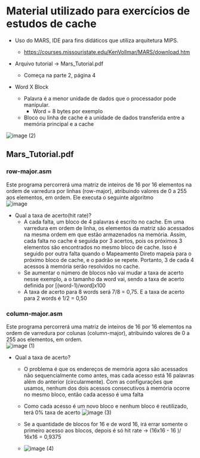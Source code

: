 # Material utilizado para exercícios de estudos de cache
- Uso do MARS, IDE para fins didáticos que utiliza arquitetura MIPS.<br>
  - https://courses.missouristate.edu/KenVollmar/MARS/download.htm<br>
- Arquivo tutorial -> Mars_Tutorial.pdf<br>
  - Começa na parte 2, página 4<br>

- Word X Block
    - Palavra é a menor unidade de dados que o processador pode manipular.
      - Word = 8 bytes por exemplo
    - Bloco ou linha de cache é a unidade de dados transferida entre a memória principal e a cache
      
 ![image (2)](https://github.com/user-attachments/assets/8f9f2414-4bcc-4720-8b33-ca18345a3d55)

## Mars_Tutorial.pdf
### row-major.asm
Este programa percorrerá uma matriz de inteiros de 16 por 16 elementos na ordem de varredura por linhas (row-major), atribuindo valores de 0 a 255 aos elementos, em ordem. Ele executa o seguinte algoritmo<br>
![image](https://github.com/user-attachments/assets/229fe55f-c667-4097-b63c-087c5123b523)
- Qual a taxa de acerto(hit rate)?
    - A cada falta, um bloco de 4 palavras é escrito no cache. Em uma varredura em ordem de linha, os elementos da matriz são acessados na mesma ordem em que estão armazenados na memória. Assim, cada falta no cache é seguida por 3 acertos, pois os próximos 3 elementos são encontrados no mesmo bloco de cache. Isso é seguido por outra falta quando o Mapeamento Direto mapeia para o próximo bloco de cache, e o padrão se repete. Portanto, 3 de cada 4 acessos à memória serão resolvidos no cache.<br>
    - Se aumentar o número de blocos não vai mudar a taxa de acerto nesse exemplo, a o tamanho da word vai, sendo a taxa de acerto definida por [(word-1)/word]x100<br>
    - A taxa de acerto para 8 words será 7/8 = 0,75. E a taxa de acerto para 2 words é 1/2 = 0,50 <br>
### column-major.asm
Este programa percorrerá uma matriz de inteiros de 16 por 16 elementos na ordem de varredura por colunas (column-major), atribuindo valores de 0 a 255 aos elementos, em ordem.<br>
![image (1)](https://github.com/user-attachments/assets/3def31a9-7af3-4e7d-92bc-c5985a7180d0)
- Qual a taxa de acerto?
    - O problema é que os endereços de memória agora são acessados não sequencialmente como antes, mas cada acesso está 16 palavras além do anterior (circularmente). Com as configurações que usamos, nenhum dos dois acessos consecutivos à memória ocorre no mesmo bloco, então cada acesso é uma falta
      
    - Como cada acesso é um novo bloco e nenhum bloco é reutilizado, terá 0% taxa de acerto
      ![image (3)](https://github.com/user-attachments/assets/98b7e3a3-c37b-445e-b59b-79a6221253b1)

    - Se a quantidade de blocos for 16 e de word 16, irá errar somente o primeiro acesso aos blocos, depois é só hit rate → (16x16 - 16 )/ 16x16 = 0,9375
    - ![image (4)](https://github.com/user-attachments/assets/7cd15fec-d2dd-4268-b630-6fa3e7dd36eb)

